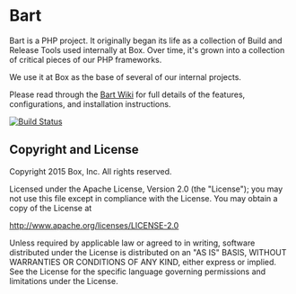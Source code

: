# Bart

Bart is a PHP project. It originally began its life as a collection of Build and Release Tools used internally at Box. Over time, it's grown into a collection of critical pieces of our PHP frameworks.

We use it at Box as the base of several of our internal projects.

Please read through the [Bart Wiki](https://github.com/box/bart/wiki) for full details of the features, configurations, and installation instructions.


[![Build Status](https://secure.travis-ci.org/box/bart.png?branch=master)](http://travis-ci.org/box/bart)




## Copyright and License

Copyright 2015 Box, Inc. All rights reserved.

Licensed under the Apache License, Version 2.0 (the "License");
you may not use this file except in compliance with the License.
You may obtain a copy of the License at

   http://www.apache.org/licenses/LICENSE-2.0

Unless required by applicable law or agreed to in writing, software
distributed under the License is distributed on an "AS IS" BASIS,
WITHOUT WARRANTIES OR CONDITIONS OF ANY KIND, either express or implied.
See the License for the specific language governing permissions and
limitations under the License.
